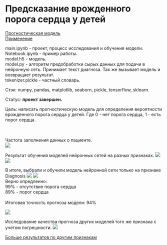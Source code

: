 # Предсказание врожденного порога сердца у детей

<a href='https://github.com/salfa-ru/doct24_neural-network/blob/main/PatientsExcelData/Dmitry/main.ipynb'> Прогностическая модель </a> </br>
<a href='https://github.com/salfa-ru/doct24_neural-network/blob/main/PatientsExcelData/Dmitry/Notebook.ipynb'> Применение </a> 

main.ipynb - проект, процесс исследования и обучения модели.</br>
Notebook.ipynb  - пример работы.</br>
model.h5  - модель.</br>
model.py -  алгоритм предобработки сырых данных для подачи в нейронную сеть. Принимает текст диагноза. Так же вызывает модель и возвращает результат.</br>
tokenizer.pickle - частный словарь.

Стэк: numpy, pandas, matplotlib, seaborn, pickle, tensorflow, sklearn.

Статус: **проект завершен.**

Цель: написать прогностическую модель для определения вероятности врожденного порога сердца у детей. Где 0 - нет порога сердца, 1 - есть порог сердца.

</br></br>Частота заполнения данных о пациенте.</br>
![](https://github.com/salfa-ru/doct24_neural-network/blob/main/PatientsExcelData/Dmitry/png/df_null.png)

Результат обучения моделей нейронных сетей на разных признаках.
![](https://github.com/salfa-ru/doct24_neural-network/blob/main/PatientsExcelData/Dmitry/png/all.png)
![](https://github.com/salfa-ru/doct24_neural-network/blob/main/PatientsExcelData/Dmitry/png/all1.png)

В итоге, выбрали и обучили модель нейронной сети только на признаке Diagnosis
![](https://github.com/salfa-ru/doct24_neural-network/blob/main/PatientsExcelData/Dmitry/png/train_result.png)
![](https://github.com/salfa-ru/doct24_neural-network/blob/main/PatientsExcelData/Dmitry/png/embedding_model.png)
</br> Верно опредленно: </br>
99% -  отсутствие порога сердца </br>
89% - порог сердца</br>
</br>
Итоговая точность прогноза модели: 94%

![](https://github.com/salfa-ru/doct24_neural-network/blob/main/PatientsExcelData/Dmitry/png/cm_all.png)

Исследование качества прогноза других моделей того же признака с учетом погрешности.
![](https://github.com/salfa-ru/doct24_neural-network/blob/main/PatientsExcelData/Dmitry/png/other_model_result.png)

<a href='https://github.com/salfa-ru/doct24_neural-network/blob/main/PatientsExcelData/Dmitry/other_results.md'> Больше результатов по другим признакам </a> 
